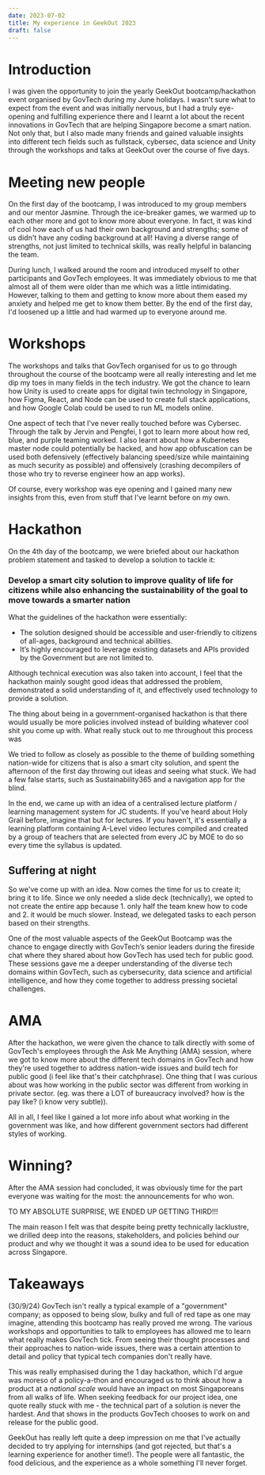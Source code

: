 ```yaml
---
date: 2023-07-02
title: My experience in GeekOut 2023
draft: false
---
```


# Introduction

I was given the opportunity to join the yearly GeekOut bootcamp/hackathon event organised by GovTech during my June holidays. I wasn't sure what to expect from the event and was initially nervous, but I had a truly eye-opening and fulfilling experience there and I learnt a lot about the recent innovations in GovTech that are helping Singapore become a smart nation. Not only that, but I also made many friends and gained valuable insights into different tech fields such as fullstack, cybersec, data science and Unity through the workshops and talks at GeekOut over the course of five days.

# Meeting new people

On the first day of the bootcamp, I was introduced to my group members and our mentor Jasmine. Through the ice-breaker games, we warmed up to each other more and got to know more about everyone. In fact, it was kind of cool how each of us had their own background and strengths; some of us didn't have any coding background at all! Having a diverse range of strengths, not just limited to technical skills, was really helpful in balancing the team.

During lunch, I walked around the room and introduced myself to other participants and GovTech employees. It was immediately obvious to me that almost all of them were older than me which was a little intimidating. However, talking to them and getting to know more about them eased my anxiety and helped me get to know them better. By the end of the first day, I'd loosened up a little and had warmed up to everyone around me.

# Workshops

The workshops and talks that GovTech organised for us to go through throughout the course of the bootcamp were all really interesting and let me dip my toes in many fields in the tech industry.
We got the chance to learn how Unity is used to create apps for digital twin technology in Singapore, how Figma, React, and Node can be used to create full stack applications, and how Google Colab could be used to run ML models online.

One aspect of tech that I've never really touched before was Cybersec. Through the talk by Jervin and Pengfei, I got to learn more about how red, blue, and purple teaming worked. I also learnt about how a Kubernetes master node could potentially be hacked, and how app obfuscation can be used both defensively (effectively balancing speed/size while maintaining as much security as possible) and offensively (crashing decompilers of those who try to reverse engineer how an app works).

Of course, every workshop was eye opening and I gained many new insights from this, even from stuff that I've learnt before on my own.

# Hackathon

On the 4th day of the bootcamp, we were briefed about our hackathon problem statement and tasked to develop a solution to tackle it:

### Develop a smart city solution to improve quality of life for citizens while also enhancing the sustainability of the goal to move towards a smarter nation

What the guidelines of the hackathon were essentially:

- The solution designed should be accessible and user-friendly to citizens of all-ages, background and technical abilities.
- It’s highly encouraged to leverage existing datasets and APIs provided by the Government but are not limited to.

Although technical execution was also taken into account, I feel that the hackathon mainly sought good ideas that addressed the problem, demonstrated a solid understanding of it, and effectively used technology to provide a solution.

The thing about being in a government-organised hackathon is that there would usually be more policies involved instead of building whatever cool shit you come up with. What really stuck out to me throughout this process was

We tried to follow as closely as possible to the theme of building something nation-wide for citizens that is also a smart city solution, and spent the afternoon of the first day throwing out ideas and seeing what stuck. We had a few false starts, such as Sustainability365 and a navigation app for the blind.

In the end, we came up with an idea of a centralised lecture platform / learning management system for JC students. If you've heard about Holy Grail before, imagine that but for lectures. If you haven't, it's essentially a learning platform containing A-Level video lectures compiled and created by a group of teachers that are selected from every JC by MOE to do so every time the syllabus is updated.

## Suffering at night

So we've come up with an idea. Now comes the time for us to create it; bring it to life. Since we only needed a slide deck (technically), we opted to not create the entire app because 1. only half the team knew how to code and 2. it would be much slower. Instead, we delegated tasks to each person based on their strengths.

One of the most valuable aspects of the GeekOut Bootcamp was the chance to engage directly with GovTech’s senior leaders during the fireside chat where they shared about how GovTech has used tech for public good. These sessions gave me a deeper understanding of the diverse tech domains within GovTech, such as cybersecurity, data science and artificial intelligence, and how they come together to address pressing societal challenges.

# AMA

After the hackathon, we were given the chance to talk directly with some of GovTech's employees through the Ask Me Anything (AMA) session, where we got to know more about the different tech domains in GovTech and how they're used together to address nation-wide issues and build tech for public good (i feel like that's their catchphrase). One thing that I was curious about was how working in the public sector was different from working in private sector. (eg. was there a LOT of bureaucracy involved? how is the pay like? (i know very subtle)).

All in all, I feel like I gained a lot more info about what working in the government was like, and how different government sectors had different styles of working.

# Winning?

After the AMA session had concluded, it was obviously time for the part everyone was waiting for the most: the announcements for who won.

TO MY ABSOLUTE SURPRISE, WE ENDED UP GETTING THIRD!!!

The main reason I felt was that despite being pretty technically lacklustre, we drilled deep into the reasons, stakeholders, and policies behind our product and why we thought it was a sound idea to be used for education across Singapore.

# Takeaways

(30/9/24)
GovTech isn't really a typical example of a "government" company; as opposed to being slow, bulky and full of red tape as one may imagine, attending this bootcamp has really proved me wrong. The various workshops and opportunities to talk to employees has allowed me to learn what really makes GovTech tick. From seeing their thought processes and their approaches to nation-wide issues, there was a certain attention to detail and policy that typical tech companies don't really have.

This was really emphasised during the 1 day hackathon, which I'd argue was moreso of a policy-a-thon and encouraged us to think about how a product at a _national scale_ would have an impact on most Singaporeans from all walks of life. When seeking feedback for our project idea, one quote really stuck with me - the technical part of a solution is never the hardest. And that shows in the products GovTech chooses to work on and release for the public good.

GeekOut has really left quite a deep impression on me that I've actually decided to try applying for internships (and got rejected, but that's a learning experience for another time!). The people were all fantastic, the food delicious, and the experience as a whole something I'll never forget.
